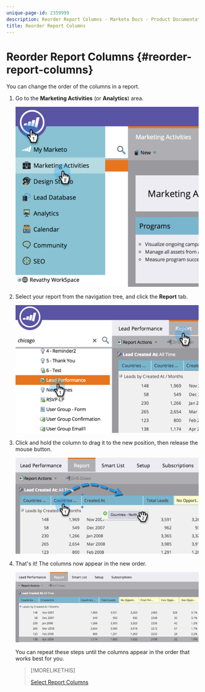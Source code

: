 ```yaml
---
unique-page-id: 2359999
description: Reorder Report Columns - Marketo Docs - Product Documentation
title: Reorder Report Columns
---
```


# Reorder Report Columns {#reorder-report-columns}

You can change the order of the columns in a report.

1. Go to the **Marketing Activities** (or **Analytics**) area.

   ![](assets/image2014-9-16-10-3a50-3a27.png)

1. Select your report from the navigation tree, and click the **Report** tab.

   ![](assets/image2014-9-16-10-3a50-3a31.png)

1. Click and hold the column to drag it to the new position, then release the mouse button.

   ![](assets/image2014-9-16-10-3a50-3a34.png)

1. That's it! The columns now appear in the new order.

   ![](assets/image2014-9-16-10-3a50-3a37.png)

   You can repeat these steps until the columns appear in the order that works best for you.  

   >[!MORELIKETHIS]
   >
   >[Select Report Columns](/help/marketo/product-docs/reporting/basic-reporting/editing-reports/select-report-columns.md)
